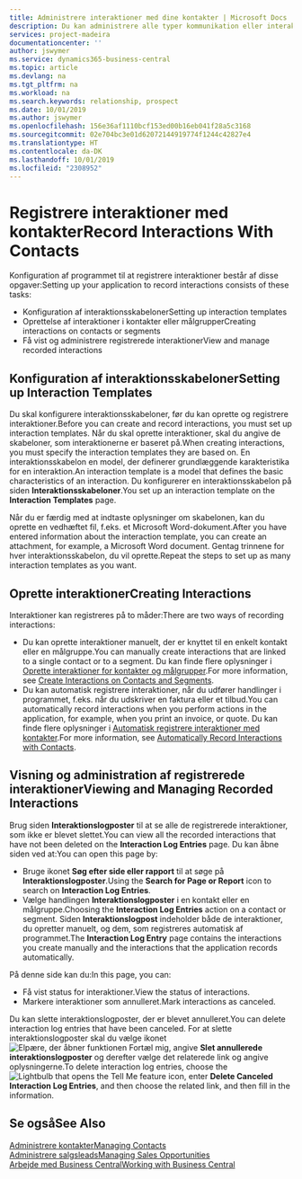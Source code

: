 ```yaml
---
title: Administrere interaktioner med dine kontakter | Microsoft Docs
description: Du kan administrere alle typer kommunikation eller interaktioner mellem din virksomhed og dine kontakter, f.eks. kommunikation via brev, telefon, møder osv.
services: project-madeira
documentationcenter: ''
author: jswymer
ms.service: dynamics365-business-central
ms.topic: article
ms.devlang: na
ms.tgt_pltfrm: na
ms.workload: na
ms.search.keywords: relationship, prospect
ms.date: 10/01/2019
ms.author: jswymer
ms.openlocfilehash: 156e36af1110bcf153ed00b16eb041f28a5c3168
ms.sourcegitcommit: 02e704bc3e01d62072144919774f1244c42827e4
ms.translationtype: HT
ms.contentlocale: da-DK
ms.lasthandoff: 10/01/2019
ms.locfileid: "2308952"
---
```

# <a name="record-interactions-with-contacts"></a><span data-ttu-id="49acf-103">Registrere interaktioner med kontakter</span><span class="sxs-lookup"><span data-stu-id="49acf-103">Record Interactions With Contacts</span></span>
<span data-ttu-id="49acf-104">Konfiguration af programmet til at registrere interaktioner består af disse opgaver:</span><span class="sxs-lookup"><span data-stu-id="49acf-104">Setting up your application to record interactions consists of these tasks:</span></span>

* <span data-ttu-id="49acf-105">Konfiguration af interaktionsskabeloner</span><span class="sxs-lookup"><span data-stu-id="49acf-105">Setting up interaction templates</span></span>  
* <span data-ttu-id="49acf-106">Oprettelse af interaktioner i kontakter eller målgrupper</span><span class="sxs-lookup"><span data-stu-id="49acf-106">Creating interactions on contacts or segments</span></span>  
* <span data-ttu-id="49acf-107">Få vist og administrere registrerede interaktioner</span><span class="sxs-lookup"><span data-stu-id="49acf-107">View and manage recorded interactions</span></span>  

##  <a name="setting-up-interaction-templates"></a><span data-ttu-id="49acf-108">Konfiguration af interaktionsskabeloner</span><span class="sxs-lookup"><span data-stu-id="49acf-108">Setting up Interaction Templates</span></span>
<span data-ttu-id="49acf-109">Du skal konfigurere interaktionsskabeloner, før du kan oprette og registrere interaktioner.</span><span class="sxs-lookup"><span data-stu-id="49acf-109">Before you can create and record interactions, you must set up interaction templates.</span></span> <span data-ttu-id="49acf-110">Når du skal oprette interaktioner, skal du angive de skabeloner, som interaktionerne er baseret på.</span><span class="sxs-lookup"><span data-stu-id="49acf-110">When creating interactions, you must specify the interaction templates they are based on.</span></span> <span data-ttu-id="49acf-111">En interaktionsskabelon en model, der definerer grundlæggende karakteristika for en interaktion.</span><span class="sxs-lookup"><span data-stu-id="49acf-111">An interaction template is a model that defines the basic characteristics of an interaction.</span></span>
<span data-ttu-id="49acf-112">Du konfigurerer en interaktionsskabelon på siden **Interaktionsskabeloner**.</span><span class="sxs-lookup"><span data-stu-id="49acf-112">You set up an interaction template on the **Interaction Templates** page.</span></span>

<span data-ttu-id="49acf-113">Når du er færdig med at indtaste oplysninger om skabelonen, kan du oprette en vedhæftet fil, f.eks. et Microsoft Word-dokument.</span><span class="sxs-lookup"><span data-stu-id="49acf-113">After you have entered information about the interaction template, you can create an attachment, for example, a Microsoft Word document.</span></span> <span data-ttu-id="49acf-114">Gentag trinnene for hver interaktionsskabelon, du vil oprette.</span><span class="sxs-lookup"><span data-stu-id="49acf-114">Repeat the steps to set up as many interaction templates as you want.</span></span>  

## <a name="creating-interactions"></a><span data-ttu-id="49acf-115">Oprette interaktioner</span><span class="sxs-lookup"><span data-stu-id="49acf-115">Creating Interactions</span></span>
<span data-ttu-id="49acf-116">Interaktioner kan registreres på to måder:</span><span class="sxs-lookup"><span data-stu-id="49acf-116">There are two ways of recording interactions:</span></span>

* <span data-ttu-id="49acf-117">Du kan oprette interaktioner manuelt, der er knyttet til en enkelt kontakt eller en målgruppe.</span><span class="sxs-lookup"><span data-stu-id="49acf-117">You can manually create interactions that are linked to a single contact or to a segment.</span></span> <span data-ttu-id="49acf-118">Du kan finde flere oplysninger i [Oprette interaktioner for kontakter og målgrupper](marketing-how-create-interactions.md).</span><span class="sxs-lookup"><span data-stu-id="49acf-118">For more information, see [Create Interactions on Contacts and Segments](marketing-how-create-interactions.md).</span></span>  
* <span data-ttu-id="49acf-119">Du kan automatisk registrere interaktioner, når du udfører handlinger i programmet, f.eks. når du udskriver en faktura eller et tilbud.</span><span class="sxs-lookup"><span data-stu-id="49acf-119">You can automatically record interactions when you perform actions in the application, for example, when you print an invoice, or quote.</span></span> <span data-ttu-id="49acf-120">Du kan finde flere oplysninger i [Automatisk registrere interaktioner med kontakter](marketing-auto-record-interactions.md).</span><span class="sxs-lookup"><span data-stu-id="49acf-120">For more information, see [Automatically Record Interactions with Contacts](marketing-auto-record-interactions.md).</span></span>

## <a name="viewing-and-managing-recorded-interactions"></a><span data-ttu-id="49acf-121">Visning og administration af registrerede interaktioner</span><span class="sxs-lookup"><span data-stu-id="49acf-121">Viewing and Managing Recorded Interactions</span></span>
<span data-ttu-id="49acf-122">Brug siden **Interaktionslogposter** til at se alle de registrerede interaktioner, som ikke er blevet slettet.</span><span class="sxs-lookup"><span data-stu-id="49acf-122">You can view all the recorded interactions that have not been deleted on the **Interaction Log Entries** page.</span></span> <span data-ttu-id="49acf-123">Du kan åbne siden ved at:</span><span class="sxs-lookup"><span data-stu-id="49acf-123">You can open this page by:</span></span>

* <span data-ttu-id="49acf-124">Bruge ikonet **Søg efter side eller rapport** til at søge på **Interaktionslogposter**.</span><span class="sxs-lookup"><span data-stu-id="49acf-124">Using the **Search for Page or Report** icon to search on **Interaction Log Entries**.</span></span>
* <span data-ttu-id="49acf-125">Vælge handlingen **Interaktionslogposter** i en kontakt eller en målgruppe.</span><span class="sxs-lookup"><span data-stu-id="49acf-125">Choosing the **Interaction Log Entries** action on a contact or segment.</span></span>
  <span data-ttu-id="49acf-126">Siden **Interaktionslogpost** indeholder både de interaktioner, du opretter manuelt, og dem, som registreres automatisk af programmet.</span><span class="sxs-lookup"><span data-stu-id="49acf-126">The **Interaction Log Entry** page contains the interactions you create manually and the interactions that the application records automatically.</span></span>

<span data-ttu-id="49acf-127">På denne side kan du:</span><span class="sxs-lookup"><span data-stu-id="49acf-127">In this page, you can:</span></span>

* <span data-ttu-id="49acf-128">Få vist status for interaktioner.</span><span class="sxs-lookup"><span data-stu-id="49acf-128">View the status of interactions.</span></span>
* <span data-ttu-id="49acf-129">Markere interaktioner som annulleret.</span><span class="sxs-lookup"><span data-stu-id="49acf-129">Mark interactions as canceled.</span></span>

<span data-ttu-id="49acf-130">Du kan slette interaktionslogposter, der er blevet annulleret.</span><span class="sxs-lookup"><span data-stu-id="49acf-130">You can delete interaction log entries that have been canceled.</span></span> <span data-ttu-id="49acf-131">For at slette interaktionslogposter skal du vælge ikonet ![Elpære, der åbner funktionen Fortæl mig](media/ui-search/search_small.png "Fortæl mig, hvad du vil foretage dig"), angive **Slet annullerede interaktionslogposter** og derefter vælge det relaterede link og angive oplysningerne.</span><span class="sxs-lookup"><span data-stu-id="49acf-131">To delete interaction log entries, choose the ![Lightbulb that opens the Tell Me feature](media/ui-search/search_small.png "Tell me what you want to do") icon, enter **Delete Canceled Interaction Log Entries**, and then choose the related link, and then fill in the information.</span></span>

## <a name="see-also"></a><span data-ttu-id="49acf-132">Se også</span><span class="sxs-lookup"><span data-stu-id="49acf-132">See Also</span></span>
[<span data-ttu-id="49acf-133">Administrere kontakter</span><span class="sxs-lookup"><span data-stu-id="49acf-133">Managing Contacts</span></span>](marketing-contacts.md)  
[<span data-ttu-id="49acf-134">Administrere salgsleads</span><span class="sxs-lookup"><span data-stu-id="49acf-134">Managing Sales Opportunities</span></span>](marketing-manage-sales-opportunities.md)  
[<span data-ttu-id="49acf-135">Arbejde med Business Central</span><span class="sxs-lookup"><span data-stu-id="49acf-135">Working with Business Central</span></span>](ui-work-product.md)  
